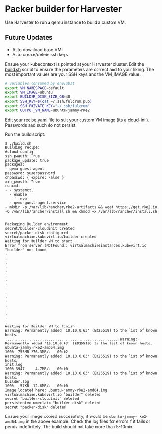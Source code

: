 # Packer builder for Harvester
Use Harvester to run a qemu instance to build a custom VM.

## Future Updates
* Auto download base VMI
* Auto create/delete ssh keys

Ensure your kubecontext is pointed at your Harvester cluster. Edit the [build.sh](./build.sh) script to ensure the parameters are correct and to your liking. The most important values are your SSH keys and the VM_IMAGE value.
```bash
# variables consumed by envsubst
export VM_NAMESPACE=default
export VM_IMAGE=ubuntu
export BUILDER_DISK_SIZE_GB=40
export SSH_KEY=$(cat ~/.ssh/fulcrum.pub)
export SSH_PRIVATE_KEY="~/.ssh/fulcrum"
export OUTPUT_VM_NAME=ubuntu-jammy-rke2
```

Edit your [recipe.yaml](./recipe.yaml) file to suit your custom VM image (its a cloud-init). Passwords and such do not persist.

Run the build script:

```console
$ ./build.sh
Building recipe:
#cloud-config
ssh_pwauth: True
package_update: true
packages:
- qemu-guest-agent
password: superpassword
chpasswd: { expire: False }
ssh_pwauth: True
runcmd:
- - systemctl
  - enable
  - '--now'
  - qemu-guest-agent.service
- mkdir -p /var/lib/rancher/rke2-artifacts && wget https://get.rke2.io -O /var/lib/rancher/install.sh && chmod +x /var/lib/rancher/install.sh


Packaging Builder environment
secret/builder-cloudinit created
secret/packer-disk configured
virtualmachine.kubevirt.io/builder created
Waiting for Builder VM to start
Error from server (NotFound): virtualmachineinstances.kubevirt.io "builder" not found
.
.
.
.
.
.
.
.
.
.
.
.
.
.
.
.
.
Waiting for Builder VM to finish
Warning: Permanently added '10.10.0.63' (ED25519) to the list of known hosts.
.....................................................Warning: Permanently added '10.10.0.63' (ED25519) to the list of known hosts.
ubuntu-jammy-rke2-amd64.img                                                                                         100%  755MB 276.3MB/s   00:02    
Warning: Permanently added '10.10.0.63' (ED25519) to the list of known hosts.
init.log                                                                                                            100% 3947     4.7MB/s   00:00    
Warning: Permanently added '10.10.0.63' (ED25519) to the list of known hosts.
builder.log                                                                                                         100%   57KB  12.6MB/s   00:00    
Image located here: ubuntu-jammy-rke2-amd64.img
virtualmachine.kubevirt.io "builder" deleted
secret "builder-cloudinit" deleted
persistentvolumeclaim "builder-disk" deleted
secret "packer-disk" deleted

```

Ensure your image copied successfully, it would be `ubuntu-jammy-rke2-amd64.img` in the above example. Check the log files for errors if it fails or pends indefinitely. The build should not take more than 5-10min.
